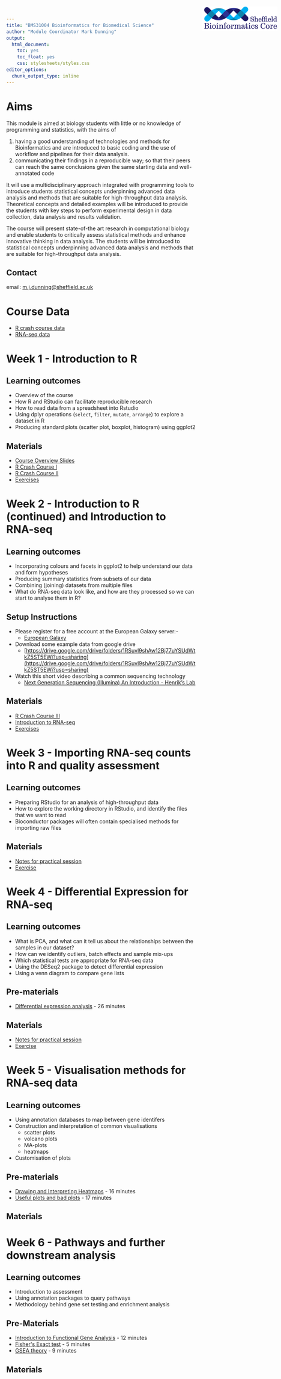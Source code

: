 ```yaml
---
title: "BMS31004 Bioinformatics for Biomedical Science"
author: "Module Coordinator Mark Dunning"
output: 
  html_document: 
    toc: yes
    toc_float: yes
    css: stylesheets/styles.css
editor_options: 
  chunk_output_type: inline
---
```


<img src="images/logo-sm.png" style="position:absolute;top:40px;right:10px;" width="200" />

# Aims

This module is aimed at biology students with little or no knowledge of programming and statistics, with the aims of


1. having a good understanding of technologies and methods for Bioinformatics and are introduced to basic coding and the use of workflow and pipelines for their data analysis.
2. communicating their findings in a reproducible way; so that their peers can reach the same conclusions given the same starting data and well-annotated code

It will use a multidisciplinary approach integrated with programming tools to introduce students statistical concepts underpinning advanced data analysis and methods that are
suitable for high-throughput data analysis. Theoretical concepts and detailed examples will be introduced to provide the students with key steps to perform experimental design in data collection, data analysis and results validation.

The course will present state-of-the art research in computational biology and enable students to critically assess statistical methods and enhance innovative thinking in data
analysis. The students will be introduced to statistical concepts underpinning advanced data
analysis and methods that are suitable for high-throughput data analysis.


## Contact

email: [m.j.dunning@sheffield.ac.uk](m.j.dunning@sheffield.ac.uk)

# Course Data

- [R crash course data](r_crash_course.zip)
- [RNA-seq data](bms31004.zip)

# Week 1 - Introduction to R

## Learning outcomes

- Overview of the course
- How R and RStudio can facilitate reproducible research
- How to read data from a spreadsheet into Rstudio
- Using dplyr operations (`select`, `filter`, `mutate`, `arrange`) to explore a dataset in R
- Producing standard plots (scatter plot, boxplot, histogram) using ggplot2

## Materials

- [Course Overview Slides]()
- [R Crash Course I](r_intro_1.nb.html)
- [R Crash Course II](r_intro_2.nb.html)
- [Exercises](exercises/r_intro.nb.html)

# Week 2 - Introduction to R (continued) and Introduction to RNA-seq

## Learning outcomes

- Incorporating colours and facets in ggplot2 to help understand our data and form hypotheses
- Producing summary statistics from subsets of our data
- Combining (joining) datasets from multiple files
- What do RNA-seq data look like, and how are they processed so we can start to analyse them in R?

## Setup Instructions

- Please register for a free account at the European Galaxy server:-
  + [European Galaxy](usegalaxy.eu)
- Download some example data from google drive
  + [https://drive.google.com/drive/folders/1RSuvl9shAw12Bj77uYSUdWtkZ5ST5EWi?usp=sharing](https://drive.google.com/drive/folders/1RSuvl9shAw12Bj77uYSUdWtkZ5ST5EWi?usp=sharing)
- Watch this short video describing a common sequencing technology
  + [Next Generation Sequencing (Illumina) An Introduction - Henrik’s Lab](https://www.youtube.com/watch?v=CZeN-IgjYCo)

## Materials

- [R Crash Course III](r_intro_3.nb.html)
- [Introduction to RNA-seq](rnaseq_intro.nb.html)
- [Exercises](exercises/r_intro.nb.html#Part2)

# Week 3 - Importing RNA-seq counts into R and quality assessment

## Learning outcomes

- Preparing RStudio for an analysis of high-throughput data
- How to explore the working directory in RStudio, and identify the files that we want to read
- Bioconductor packages will often contain specialised methods for importing raw files

## Materials

- [Notes for practical session](week3.nb.html)
- [Exercise](exercises/week3.nb.html)

# Week 4 - Differential Expression for RNA-seq

## Learning outcomes

- What is PCA, and what can it tell us about the relationships between the samples in our dataset?
- How can we identify outliers, batch effects and sample mix-ups
- Which statistical tests are appropriate for RNA-seq data
- Using the DESeq2 package to detect differential expression
- Using a venn diagram to compare gene lists

## Pre-materials


- [Differential expression analysis](https://youtu.be/5tGCBW3_0IA) - 26 minutes

## Materials

- [Notes for practical session](week4.nb.html)
- [Exercise](exercises/week4.nb.html)

# Week 5 - Visualisation methods for RNA-seq data

## Learning outcomes

- Using annotation databases to map between gene identifers
- Construction and interpretation of common visualisations
    + scatter plots
    + volcano plots
    + MA-plots 
    + heatmaps
- Customisation of plots

## Pre-materials


- [Drawing and Interpreting Heatmaps](https://youtu.be/oMtDyOn2TCc) - 16 minutes
- [Useful plots and bad plots](https://youtu.be/46-t2jOYsyY) - 17 minutes


## Materials



# Week 6 - Pathways and further downstream analysis

## Learning outcomes

- Introduction to assessment
- Using annotation packages to query pathways
- Methodology behind gene set testing and enrichment analysis

## Pre-Materials

- [Introduction to Functional Gene Analysis](https://youtu.be/clb0bh3zFSM) - 12 minutes
- [Fisher's Exact test](https://youtu.be/udyAvvaMjfM) - 5 minutes
- [GSEA theory](https://youtu.be/bT00oJh2x_4) - 9 minutes

## Materials


